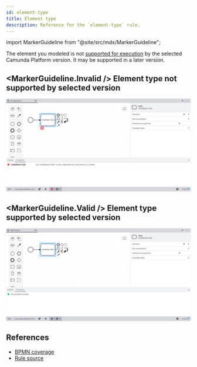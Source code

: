 ```yaml
---
id: element-type
title: Element type
description: Reference for the `element-type` rule.
---
```


import MarkerGuideline from "@site/src/mdx/MarkerGuideline";

The element you modeled is not [supported for execution](../../../../bpmn/bpmn-coverage/) by the selected Camunda Platform version. It may be supported in a later version.

## <MarkerGuideline.Invalid /> Element type not supported by selected version

![Element type not supported by selected version](./img/element-type/wrong.png)

## <MarkerGuideline.Valid /> Element type supported by selected version

![Element type supported by selected version](./img/element-type/right.png)

## References

- [BPMN coverage](../../../../bpmn/bpmn-coverage/)
- [Rule source](https://github.com/camunda/bpmnlint-plugin-camunda-compat/tree/main/rules/camunda-cloud/element-type)

